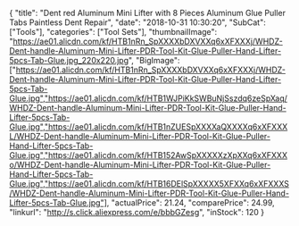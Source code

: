 {
	"title": "Dent red Aluminum Mini Lifter with 8 Pieces Aluminum Glue Puller Tabs Paintless Dent Repair",
	"date": "2018-10-31 10:30:20",
	"SubCat": ["Tools"],
	"categories": ["Tool Sets"],
	"thumbnailImage": "https://ae01.alicdn.com/kf/HTB1nRn_SpXXXXbDXVXXq6xXFXXXj/WHDZ-Dent-handle-Aluminum-Mini-Lifter-PDR-Tool-Kit-Glue-Puller-Hand-Lifter-5pcs-Tab-Glue.jpg_220x220.jpg",
	"BigImage": ["https://ae01.alicdn.com/kf/HTB1nRn_SpXXXXbDXVXXq6xXFXXXj/WHDZ-Dent-handle-Aluminum-Mini-Lifter-PDR-Tool-Kit-Glue-Puller-Hand-Lifter-5pcs-Tab-Glue.jpg","https://ae01.alicdn.com/kf/HTB1WJPiKkSWBuNjSszdq6zeSpXaq/WHDZ-Dent-handle-Aluminum-Mini-Lifter-PDR-Tool-Kit-Glue-Puller-Hand-Lifter-5pcs-Tab-Glue.jpg","https://ae01.alicdn.com/kf/HTB1nZUESpXXXXaQXXXXq6xXFXXXL/WHDZ-Dent-handle-Aluminum-Mini-Lifter-PDR-Tool-Kit-Glue-Puller-Hand-Lifter-5pcs-Tab-Glue.jpg","https://ae01.alicdn.com/kf/HTB152AwSpXXXXXzXpXXq6xXFXXXo/WHDZ-Dent-handle-Aluminum-Mini-Lifter-PDR-Tool-Kit-Glue-Puller-Hand-Lifter-5pcs-Tab-Glue.jpg","https://ae01.alicdn.com/kf/HTB16DElSpXXXXX5XFXXq6xXFXXXS/WHDZ-Dent-handle-Aluminum-Mini-Lifter-PDR-Tool-Kit-Glue-Puller-Hand-Lifter-5pcs-Tab-Glue.jpg"],
	"actualPrice": 21.24,
	"comparePrice": 24.99,
	"linkurl": "http://s.click.aliexpress.com/e/bbbGZesg",
	"inStock": 120
}
